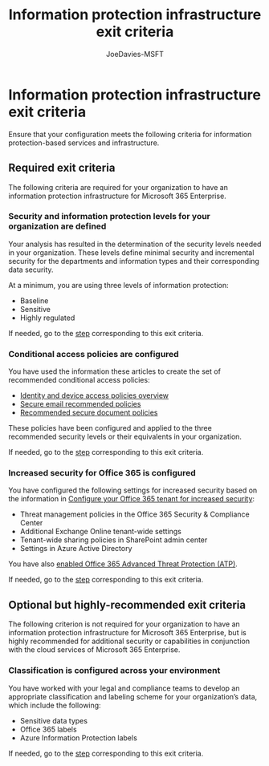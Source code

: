 ﻿---
title: "Information protection infrastructure exit criteria"
ms.author: josephd
author: JoeDavies-MSFT
manager: laurawi
ms.date: 01/29/2018
ms.audience: ITPro
ms.topic: article
ms.service: o365-solutions
localization_priority: Normal
ms.collection: Ent_O365
ms.custom:
- Strat_O365_Enterprise
description: Ensure that your configuration meets Microsoft 365 Enterprise criteria for information protection-based services and infrastructure.
---

# Information protection infrastructure exit criteria

Ensure that your configuration meets the following criteria for information protection-based services and infrastructure.

## Required exit criteria

The following criteria are required for your organization to have an information protection infrastructure for Microsoft 365 Enterprise.

<a name="crit-infoprotect-step1"></a>

### Security and information protection levels for your organization are defined

Your analysis has resulted in the determination of the security levels needed in your organization. These levels define minimal security and incremental security for the departments and information types and their corresponding data security.

At a minimum, you are using three levels of information protection:

- Baseline
- Sensitive
- Highly regulated

If needed, go to the [step](infoprotect-define-sec-infoprotect-levels.md) corresponding to this exit criteria.

<a name="crit-infoprotect-step2"></a>

### Conditional access policies are configured

You have used the information these articles to create the set of recommended conditional access policies:

- [Identity and device access policies overview](identity-device-policies.md)
- [Secure email recommended policies](secure-email-recommended-policies.md)
- [Recommended secure document policies](sharepoint-file-access-policies.md)

These policies have been configured and applied to the three recommended security levels or their equivalents in your organization.

If needed, go to the [step](infoprotect-configure-conditional-access-policy-settings.md) corresponding to this exit criteria.

<a name="crit-infoprotect-step4"></a>

### Increased security for Office 365 is configured

You have configured the following settings for increased security based on the information in [Configure your Office 365 tenant for increased security](https://support.office.com/article/Configure-your-Office-365-tenant-for-increased-security-8d274fe3-db51-4107-ba64-865e7155b355):

- Threat management policies in the Office 365 Security & Compliance Center
- Additional Exchange Online tenant-wide settings
- Tenant-wide sharing policies in SharePoint admin center
- Settings in Azure Active Directory

You have also [enabled Office 365 Advanced Threat Protection (ATP)](https://support.office.com/article/Office-365-ATP-for-SharePoint-OneDrive-and-Microsoft-Teams-26261670-db33-4c53-b125-af0662c34607#turniton).

If needed, go to the [step](infoprotect-configure-increased-security-office-365.md) corresponding to this exit criteria.

## Optional but highly-recommended exit criteria

The following criterion is not required for your organization to have an information protection infrastructure for Microsoft 365 Enterprise, but is highly recommended for additional security or capabilities in conjunction with the cloud services of Microsoft 365 Enterprise.

<a name="crit-infoprotect-step3"></a>

### Classification is configured across your environment

You have worked with your legal and compliance teams to develop an appropriate classification and labeling scheme for your organization’s data, which include the following:

- Sensitive data types
- Office 365 labels
- Azure Information Protection labels

If needed, go to the [step](infoprotect-configure-classification.md) corresponding to this exit criteria.

